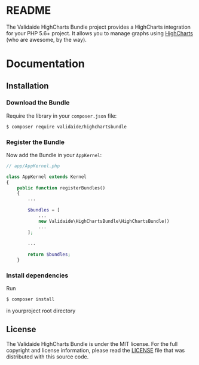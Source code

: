 # README

The Validaide HighCharts Bundle project provides a HighCharts integration for your PHP 5.6+ project. It allows you to manage graphs using [HighCharts](http://highcharts.com)
(who are awesome, by the way).

# Documentation
## Installation
### Download the Bundle
Require the library in your ```composer.json``` file:

``` bash
$ composer require validaide/highchartsbundle
```


### Register the Bundle

Now add the Bundle in your ```AppKernel```:

``` php
// app/AppKernel.php

class AppKernel extends Kernel
{
    public function registerBundles()
    {
        ...
        
        $bundles = [
            ...
            new Validaide\HighChartsBundle\HighChartsBundle()
            ...
        ];
        
        ...
        
        return $bundles;
    }
```
### Install dependencies 

Run 
``` bash
$ composer install
``` 
in yourproject root directory
## License

The Validaide HighCharts Bundle is under the MIT license. For the full copyright and license information, please read the
[LICENSE](/LICENSE) file that was distributed with this source code.
